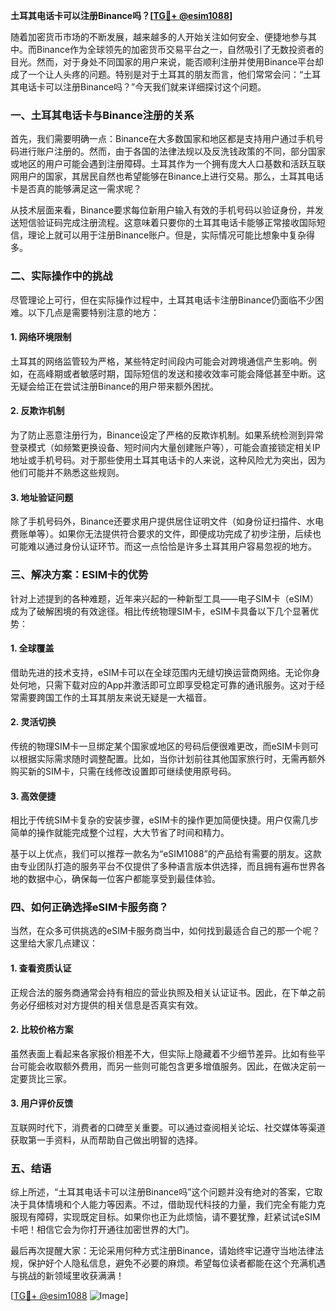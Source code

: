**土耳其电话卡可以注册Binance吗？[[TG💪+ @esim1088](https://t.me/s/esim1088)]**

随着加密货币市场的不断发展，越来越多的人开始关注如何安全、便捷地参与其中。而Binance作为全球领先的加密货币交易平台之一，自然吸引了无数投资者的目光。然而，对于身处不同国家的用户来说，能否顺利注册并使用Binance平台却成了一个让人头疼的问题。特别是对于土耳其的朋友而言，他们常常会问：“土耳其电话卡可以注册Binance吗？”今天我们就来详细探讨这个问题。

### 一、土耳其电话卡与Binance注册的关系

首先，我们需要明确一点：Binance在大多数国家和地区都是支持用户通过手机号码进行账户注册的。然而，由于各国的法律法规以及反洗钱政策的不同，部分国家或地区的用户可能会遇到注册障碍。土耳其作为一个拥有庞大人口基数和活跃互联网用户的国家，其居民自然也希望能够在Binance上进行交易。那么，土耳其电话卡是否真的能够满足这一需求呢？

从技术层面来看，Binance要求每位新用户输入有效的手机号码以验证身份，并发送短信验证码完成注册流程。这意味着只要你的土耳其电话卡能够正常接收国际短信，理论上就可以用于注册Binance账户。但是，实际情况可能比想象中复杂得多。

### 二、实际操作中的挑战

尽管理论上可行，但在实际操作过程中，土耳其电话卡注册Binance仍面临不少困难。以下几点是需要特别注意的地方：

#### 1. 网络环境限制
土耳其的网络监管较为严格，某些特定时间段内可能会对跨境通信产生影响。例如，在高峰期或者敏感时期，国际短信的发送和接收效率可能会降低甚至中断。这无疑会给正在尝试注册Binance的用户带来额外困扰。

#### 2. 反欺诈机制
为了防止恶意注册行为，Binance设定了严格的反欺诈机制。如果系统检测到异常登录模式（如频繁更换设备、短时间内大量创建账户等），可能会直接锁定相关IP地址或手机号码。对于那些使用土耳其电话卡的人来说，这种风险尤为突出，因为他们可能并不熟悉这些规则。

#### 3. 地址验证问题
除了手机号码外，Binance还要求用户提供居住证明文件（如身份证扫描件、水电费账单等）。如果你无法提供符合要求的文件，即便成功完成了初步注册，后续也可能难以通过身份认证环节。而这一点恰恰是许多土耳其用户容易忽视的地方。

### 三、解决方案：ESIM卡的优势

针对上述提到的各种难题，近年来兴起的一种新型工具——电子SIM卡（eSIM）成为了破解困境的有效途径。相比传统物理SIM卡，eSIM卡具备以下几个显著优势：

#### 1. 全球覆盖
借助先进的技术支持，eSIM卡可以在全球范围内无缝切换运营商网络。无论你身处何地，只需下载对应的App并激活即可立即享受稳定可靠的通讯服务。这对于经常需要跨国工作的土耳其朋友来说无疑是一大福音。

#### 2. 灵活切换
传统的物理SIM卡一旦绑定某个国家或地区的号码后便很难更改，而eSIM卡则可以根据实际需求随时调整配置。比如，当你计划前往其他国家旅行时，无需再额外购买新的SIM卡，只需在线修改设置即可继续使用原号码。

#### 3. 高效便捷
相比于传统SIM卡复杂的安装步骤，eSIM卡的操作更加简便快捷。用户仅需几步简单的操作就能完成整个过程，大大节省了时间和精力。

基于以上优点，我们可以推荐一款名为“eSIM1088”的产品给有需要的朋友。这款由专业团队打造的服务平台不仅提供了多种语言版本供选择，而且拥有遍布世界各地的数据中心，确保每一位客户都能享受到最佳体验。

### 四、如何正确选择eSIM卡服务商？

当然，在众多可供挑选的eSIM卡服务商当中，如何找到最适合自己的那一个呢？这里给大家几点建议：

#### 1. 查看资质认证
正规合法的服务商通常会持有相应的营业执照及相关认证证书。因此，在下单之前务必仔细核对对方提供的相关信息是否真实有效。

#### 2. 比较价格方案
虽然表面上看起来各家报价相差不大，但实际上隐藏着不少细节差异。比如有些平台可能会收取额外费用，而另一些则可能包含更多增值服务。因此，在做决定前一定要货比三家。

#### 3. 用户评价反馈
互联网时代下，消费者的口碑至关重要。可以通过查阅相关论坛、社交媒体等渠道获取第一手资料，从而帮助自己做出明智的选择。

### 五、结语

综上所述，“土耳其电话卡可以注册Binance吗”这个问题并没有绝对的答案，它取决于具体情境和个人能力等因素。不过，借助现代科技的力量，我们完全有能力克服现有障碍，实现既定目标。如果你也正为此烦恼，请不要犹豫，赶紧试试eSIM卡吧！相信它会为你打开通往加密世界的大门。

最后再次提醒大家：无论采用何种方式注册Binance，请始终牢记遵守当地法律法规，保护好个人隐私信息，避免不必要的麻烦。希望每位读者都能在这个充满机遇与挑战的新领域里收获满满！

[[TG💪+ @esim1088](https://t.me/s/esim1088) ![Image](https://i.postimg.cc/4NQfJmqS/Snipaste-2025-05-13-00-14-12.png)]